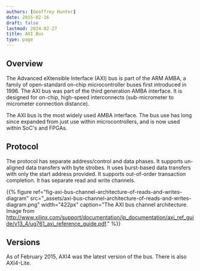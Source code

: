 ```yaml
---
authors: [Geoffrey Hunter]
date: 2015-02-16
draft: false
lastmod: 2024-02-27
title: AXI Bus
type: page
---
```


## Overview

The Advanced eXtensible Interface (AXI) bus is part of the ARM AMBA, a family of open-standard on-chip microcontroller buses first introduced in 1996. The AXI bus was part of the third generation AMBA interface. It is designed for on-chip, high-speed interconnects (sub-micrometer to micrometer connection distance).

The AXI bus is the most widely used AMBA interface. The bus use has long since expanded from just use within microcontrollers, and is now used within SoC's and FPGAs.

## Protocol

The protocol has separate address/control and data phases. It supports un-aligned data transfers with byte strobes. It uses burst-based data transfers with only the start address provided. It supports out-of-order transaction completion. It has separate read and write channels.

{{% figure ref="fig-axi-bus-channel-architecture-of-reads-and-writes-diagram" src="_assets/axi-bus-channel-architecture-of-reads-and-writes-diagram.png" width="422px" caption="The AXI bus channel architecture. Image from http://www.xilinx.com/support/documentation/ip_documentation/axi_ref_guide/v13_4/ug761_axi_reference_guide.pdf."  %}}

## Versions

As of February 2015, AXI4 was the latest version of the bus. There is also AXI4-Lite.
